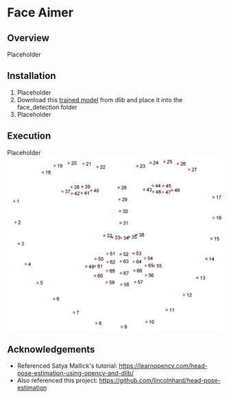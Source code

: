 # Face Aimer #

## Overview ##
Placeholder

## Installation ##
1. Placeholder
2. Download this [trained model](http://dlib.net/files/shape_predictor_68_face_landmarks.dat.bz2) from dlib and place it into the face_detection folder
3. Placeholder

## Execution ##
Placeholder
![face landmarks](face_detection/facial_landmarks_68markup.jpg)

## Acknowledgements ##
- Referenced Satya Mallick's tutorial: https://learnopencv.com/head-pose-estimation-using-opencv-and-dlib/
- Also referenced this project: https://github.com/lincolnhard/head-pose-estimation
